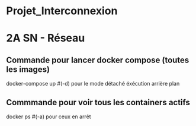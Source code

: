 # Projet_Interconnexion

# 2A SN - Réseau

## Commande pour lancer docker compose (toutes les images)
docker-compose up 
#(-d) pour le mode détaché éxécution arrière plan


## Commmande pour voir tous les containers actifs
docker ps 
#(-a) pour ceux en arrêt
